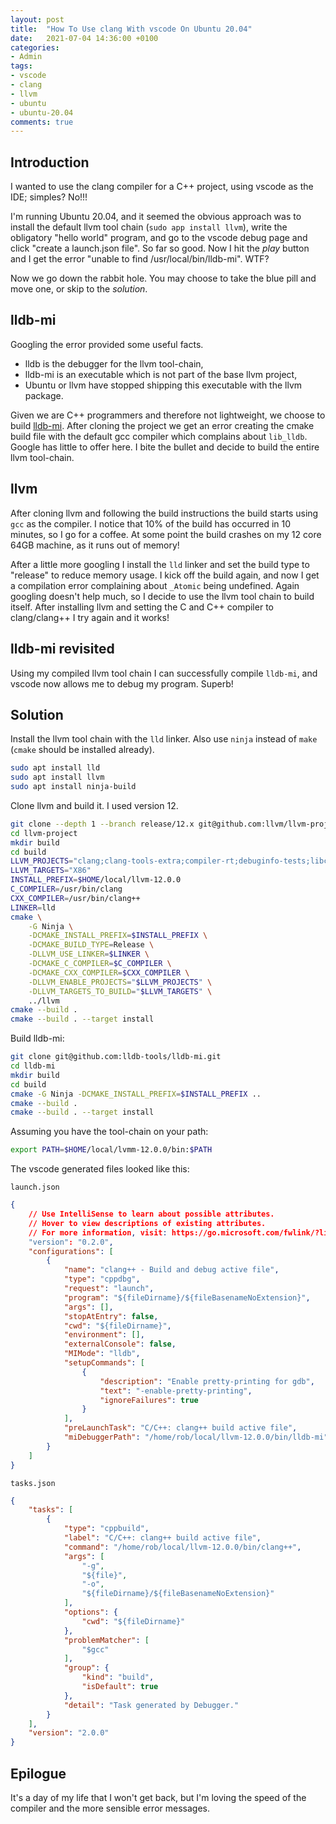```yaml
---
layout: post
title:  "How To Use clang With vscode On Ubuntu 20.04"
date:   2021-07-04 14:36:00 +0100
categories:
- Admin
tags:
- vscode
- clang
- llvm
- ubuntu
- ubuntu-20.04
comments: true
---
```


## Introduction

I wanted to use the clang compiler for a C++ project, using vscode as the IDE;
simples? No!!!

I'm running Ubuntu 20.04, and it seemed the obvious approach was to install the
default llvm tool chain (`sudo app install llvm`), write the obligatory "hello
world" program, and go to the vscode debug page and click "create a launch.json
file". So far so good. Now I hit the *play* button and I get the error "unable
to find /usr/local/bin/lldb-mi". WTF?

Now we go down the rabbit hole. You may choose to take the blue pill and move
one, or skip to the *solution*.

## lldb-mi

Googling the error provided some useful facts.

* lldb is the debugger for the llvm tool-chain,
* lldb-mi is an executable which is not part of the base llvm project,
* Ubuntu or llvm have stopped shipping this executable with the llvm package.

Given we are C++ programmers and therefore not lightweight, we choose to build
[lldb-mi](https://github.com/lldb-tools/lldb-mi). After cloning the project
we get an error creating the cmake build file with the default gcc compiler
which complains about `lib_lldb`. Google has little to offer here. I bite the
bullet and decide to build the entire llvm tool-chain.

## llvm

After cloning llvm and following the build instructions the build starts using
`gcc` as the compiler. I notice that 10% of the build has occurred in 10
minutes, so I go for a coffee. At some point the build crashes on my 12 core
64GB machine, as it runs out of memory!

After a little more googling I install the `lld` linker and set the build type
to "release" to reduce memory usage. I kick off the build again, and now I get
a compilation error complaining about `_Atomic` being undefined. Again googling
doesn't help much, so I decide to use the llvm tool chain to build itself. After
installing llvm and setting the C and C++ compiler to clang/clang++ I try again
and it works!

## lldb-mi revisited

Using my compiled llvm tool chain I can successfully compile `lldb-mi`, and
vscode now allows me to debug my program. Superb!

## Solution

Install the llvm tool chain with the `lld` linker. Also use `ninja` instead of
`make` (`cmake` should be installed already).

```bash
sudo apt install lld
sudo apt install llvm
sudo apt install ninja-build
```

Clone llvm and build it. I used version 12.

```bash
git clone --depth 1 --branch release/12.x git@github.com:llvm/llvm-project.git
cd llvm-project
mkdir build
cd build
LLVM_PROJECTS="clang;clang-tools-extra;compiler-rt;debuginfo-tests;libc;libclc;libcxx;libcxxabi;libunwind;lld;lldb;mlir;openmp;parallel-libs;polly;pstl"
LLVM_TARGETS="X86"
INSTALL_PREFIX=$HOME/local/llvm-12.0.0
C_COMPILER=/usr/bin/clang
CXX_COMPILER=/usr/bin/clang++
LINKER=lld
cmake \
    -G Ninja \
    -DCMAKE_INSTALL_PREFIX=$INSTALL_PREFIX \
    -DCMAKE_BUILD_TYPE=Release \
    -DLLVM_USE_LINKER=$LINKER \
    -DCMAKE_C_COMPILER=$C_COMPILER \
    -DCMAKE_CXX_COMPILER=$CXX_COMPILER \
    -DLLVM_ENABLE_PROJECTS="$LLVM_PROJECTS" \
    -DLLVM_TARGETS_TO_BUILD="$LLVM_TARGETS" \
    ../llvm
cmake --build .
cmake --build . --target install
```

Build lldb-mi:

```bash
git clone git@github.com:lldb-tools/lldb-mi.git
cd lldb-mi
mkdir build
cd build
cmake -G Ninja -DCMAKE_INSTALL_PREFIX=$INSTALL_PREFIX ..
cmake --build .
cmake --build . --target install
```

Assuming you have the tool-chain on your path:

```bash
export PATH=$HOME/local/lvmm-12.0.0/bin:$PATH
```

The vscode generated files looked like this:

`launch.json`

```json
{
    // Use IntelliSense to learn about possible attributes.
    // Hover to view descriptions of existing attributes.
    // For more information, visit: https://go.microsoft.com/fwlink/?linkid=830387
    "version": "0.2.0",
    "configurations": [
        {
            "name": "clang++ - Build and debug active file",
            "type": "cppdbg",
            "request": "launch",
            "program": "${fileDirname}/${fileBasenameNoExtension}",
            "args": [],
            "stopAtEntry": false,
            "cwd": "${fileDirname}",
            "environment": [],
            "externalConsole": false,
            "MIMode": "lldb",
            "setupCommands": [
                {
                    "description": "Enable pretty-printing for gdb",
                    "text": "-enable-pretty-printing",
                    "ignoreFailures": true
                }
            ],
            "preLaunchTask": "C/C++: clang++ build active file",
            "miDebuggerPath": "/home/rob/local/llvm-12.0.0/bin/lldb-mi"
        }
    ]
}
```

`tasks.json`

```json
{
    "tasks": [
        {
            "type": "cppbuild",
            "label": "C/C++: clang++ build active file",
            "command": "/home/rob/local/llvm-12.0.0/bin/clang++",
            "args": [
                "-g",
                "${file}",
                "-o",
                "${fileDirname}/${fileBasenameNoExtension}"
            ],
            "options": {
                "cwd": "${fileDirname}"
            },
            "problemMatcher": [
                "$gcc"
            ],
            "group": {
                "kind": "build",
                "isDefault": true
            },
            "detail": "Task generated by Debugger."
        }
    ],
    "version": "2.0.0"
}
```

## Epilogue

It's a day of my life that I won't get back, but I'm loving the speed of the
compiler and the more sensible error messages.
